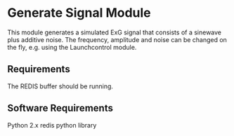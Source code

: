 Generate Signal Module
======================

This module generates a simulated ExG signal that consists of a sinewave
plus additive noise. The frequency, amplitude and noise can be changed
on the fly, e.g. using the Launchcontrol module.

## Requirements

The REDIS buffer should be running.

## Software Requirements

Python 2.x
redis python library
